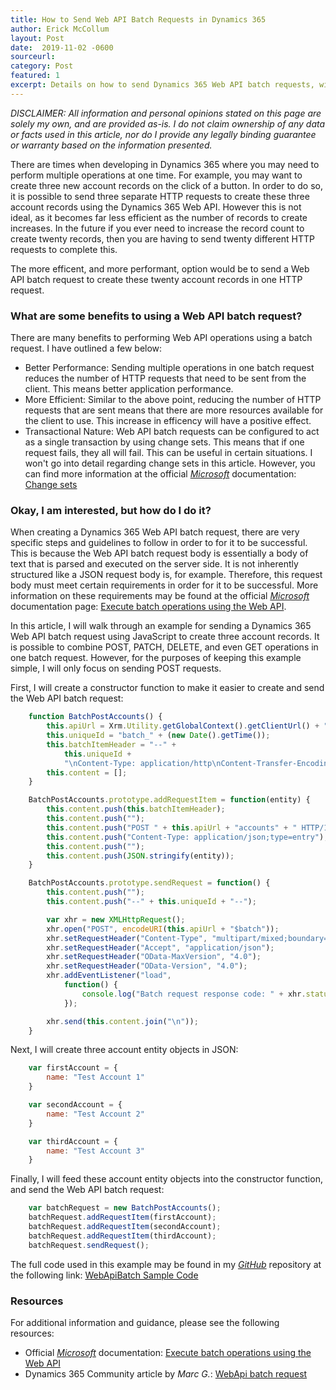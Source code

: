 ```yaml
---
title: How to Send Web API Batch Requests in Dynamics 365
author: Erick McCollum
layout: Post
date:  2019-11-02 -0600
sourceurl: 
category: Post
featured: 1
excerpt: Details on how to send Dynamics 365 Web API batch requests, with examples and sample code.
---
```


*DISCLAIMER: All information and personal opinions stated on this page are solely my own, and are provided as-is. I do not claim ownership of any data or facts used in this article, nor do I provide any legally binding guarantee or warranty based on the information presented.*

There are times when developing in Dynamics 365 where you may need to perform multiple operations at one time. For example, you may want to create three new account records on the click of a button. In order to do so, it is possible to send three separate HTTP requests to create these three account records using the Dynamics 365 Web API. However this is not ideal, as it becomes far less efficient as the number of records to create increases. In the future if you ever need to increase the record count to create twenty records, then you are having to send twenty different HTTP requests to complete this. 

The more efficent, and more performant, option would be to send a Web API batch request to create these twenty account records in one HTTP request.

### What are some benefits to using a Web API batch request?

There are many benefits to performing Web API operations using a batch request. I have outlined a few below:
- Better Performance: Sending multiple operations in one batch request reduces the number of HTTP requests that need to be sent from the client. This means better application performance. 
- More Efficient: Similar to the above point, reducing the number of HTTP requests that are sent means that there are more resources available for the client to use. This increase in efficency will have a positive effect.
- Transactional Nature: Web API batch requests can be configured to act as a single transaction by using change sets. This means that if one request fails, they all will fail. This can be useful in certain situations. I won't go into detail regarding change sets in this article. However, you can find more information at the official *[Microsoft](https://careers.microsoft.com/us/en/)* documentation: [Change sets](https://docs.microsoft.com/en-us/powerapps/developer/common-data-service/webapi/execute-batch-operations-using-web-api#change-sets)

### Okay, I am interested, but how do I do it?

When creating a Dynamics 365 Web API batch request, there are very specific steps and guidelines to follow in order to for it to be successful. This is because the Web API batch request body is essentially a body of text that is parsed and executed on the server side. It is not inherently structured like a JSON request body is, for example. Therefore, this request body must meet certain requirements in order for it to be successful. More information on these requirements may be found at the official *[Microsoft](https://careers.microsoft.com/us/en/)* documentation page: [Execute batch operations using the Web API](https://docs.microsoft.com/en-us/powerapps/developer/common-data-service/webapi/execute-batch-operations-using-web-api).

In this article, I will walk through an example for sending a Dynamics 365 Web API batch request using JavaScript to create three account records. It is possible to combine POST, PATCH, DELETE, and even GET operations in one batch request. However, for the purposes of keeping this example simple, I will only focus on sending POST requests.

First, I will create a constructor function to make it easier to create and send the Web API batch request:

```javascript
    function BatchPostAccounts() {
        this.apiUrl = Xrm.Utility.getGlobalContext().getClientUrl() + "api/data/v9.1/";
        this.uniqueId = "batch_" + (new Date().getTime());
        this.batchItemHeader = "--" + 
            this.uniqueId + 
            "\nContent-Type: application/http\nContent-Transfer-Encoding:binary";
        this.content = [];
    }

    BatchPostAccounts.prototype.addRequestItem = function(entity) {
        this.content.push(this.batchItemHeader);
        this.content.push("");
        this.content.push("POST " + this.apiUrl + "accounts" + " HTTP/1.1");
        this.content.push("Content-Type: application/json;type=entry");
        this.content.push("");
        this.content.push(JSON.stringify(entity));
    }

    BatchPostAccounts.prototype.sendRequest = function() {
        this.content.push("");
        this.content.push("--" + this.uniqueId + "--");

        var xhr = new XMLHttpRequest();
        xhr.open("POST", encodeURI(this.apiUrl + "$batch"));
        xhr.setRequestHeader("Content-Type", "multipart/mixed;boundary=" + this.uniqueId);
        xhr.setRequestHeader("Accept", "application/json");
        xhr.setRequestHeader("OData-MaxVersion", "4.0");
        xhr.setRequestHeader("OData-Version", "4.0");
        xhr.addEventListener("load", 
            function() { 
                console.log("Batch request response code: " + xhr.status); 
            });

        xhr.send(this.content.join("\n"));
    }
```

Next, I will create three account entity objects in JSON:

```javascript
    var firstAccount = {
        name: "Test Account 1"
    }

    var secondAccount = {
        name: "Test Account 2"
    }

    var thirdAccount = {
        name: "Test Account 3"
    }
```

Finally, I will feed these account entity objects into the constructor function, and send the Web API batch request:

```javascript
    var batchRequest = new BatchPostAccounts();
    batchRequest.addRequestItem(firstAccount);
    batchRequest.addRequestItem(secondAccount);
    batchRequest.addRequestItem(thirdAccount);
    batchRequest.sendRequest();
```

The full code used in this example may be found in my *[GitHub](https://github.com/)* repository at the following link: [WebApiBatch Sample Code](https://github.com/frederickm13/D365_Samples/tree/master/WebApiBatch)

### Resources
For additional information and guidance, please see the following resources:
- Official *[Microsoft](https://careers.microsoft.com/us/en/)* documentation: [Execute batch operations using the Web API](https://docs.microsoft.com/en-us/powerapps/developer/common-data-service/webapi/execute-batch-operations-using-web-api)
- Dynamics 365 Community article by *Marc G.*: [WebApi batch request](https://community.dynamics.com/365/b/dynamics365blognl/posts/webapi-batch-request)